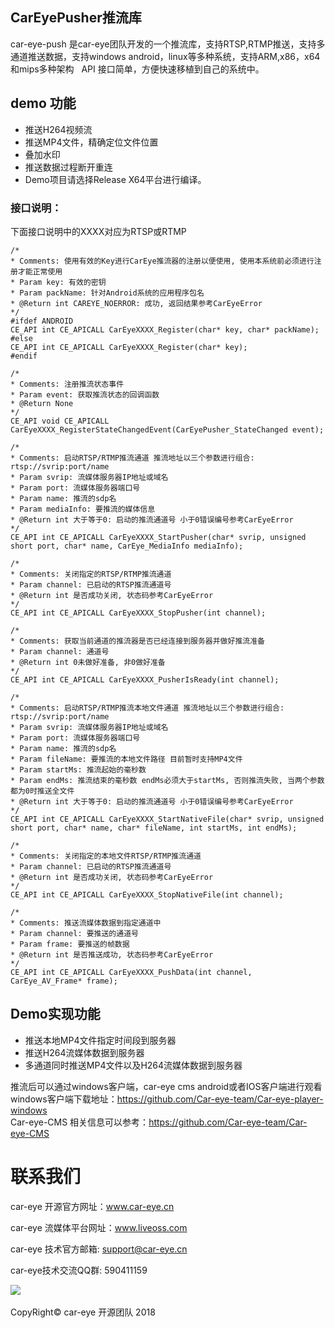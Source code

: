 ## CarEyePusher推流库
car-eye-push 是car-eye团队开发的一个推流库，支持RTSP,RTMP推送，支持多通道推送数据，支持windows android，linux等多种系统，支持ARM,x86，x64和mips多种架构   
API 接口简单，方便快速移植到自己的系统中。

## demo 功能   
* 推送H264视频流   
* 推送MP4文件，精确定位文件位置  
* 叠加水印   
* 推送数据过程断开重连   
* Demo项目请选择Release X64平台进行编译。

### 接口说明：
下面接口说明中的XXXX对应为RTSP或RTMP  

	/*
	* Comments: 使用有效的Key进行CarEye推流器的注册以便使用, 使用本系统前必须进行注册才能正常使用
	* Param key: 有效的密钥
	* Param packName: 针对Android系统的应用程序包名
	* @Return int CAREYE_NOERROR: 成功, 返回结果参考CarEyeError
	*/
	#ifdef ANDROID
	CE_API int CE_APICALL CarEyeXXXX_Register(char* key, char* packName);
	#else
	CE_API int CE_APICALL CarEyeXXXX_Register(char* key);
	#endif

	/*
	* Comments: 注册推流状态事件
	* Param event: 获取推流状态的回调函数
	* @Return None
	*/
	CE_API void CE_APICALL CarEyeXXXX_RegisterStateChangedEvent(CarEyePusher_StateChanged event);

	/*
	* Comments: 启动RTSP/RTMP推流通道 推流地址以三个参数进行组合: rtsp://svrip:port/name
	* Param svrip: 流媒体服务器IP地址或域名
	* Param port: 流媒体服务器端口号
	* Param name: 推流的sdp名
	* Param mediaInfo: 要推流的媒体信息
	* @Return int 大于等于0: 启动的推流通道号 小于0错误编号参考CarEyeError
	*/
	CE_API int CE_APICALL CarEyeXXXX_StartPusher(char* svrip, unsigned short port, char* name, CarEye_MediaInfo mediaInfo);

	/*
	* Comments: 关闭指定的RTSP/RTMP推流通道
	* Param channel: 已启动的RTSP推流通道号
	* @Return int 是否成功关闭, 状态码参考CarEyeError
	*/
	CE_API int CE_APICALL CarEyeXXXX_StopPusher(int channel);

	/*
	* Comments: 获取当前通道的推流器是否已经连接到服务器并做好推流准备
	* Param channel: 通道号
	* @Return int 0未做好准备, 非0做好准备
	*/
	CE_API int CE_APICALL CarEyeXXXX_PusherIsReady(int channel);

	/*
	* Comments: 启动RTSP/RTMP推流本地文件通道 推流地址以三个参数进行组合: rtsp://svrip:port/name
	* Param svrip: 流媒体服务器IP地址或域名
	* Param port: 流媒体服务器端口号
	* Param name: 推流的sdp名
	* Param fileName: 要推流的本地文件路径 目前暂时支持MP4文件
	* Param startMs: 推流起始的毫秒数
	* Param endMs: 推流结束的毫秒数 endMs必须大于startMs, 否则推流失败, 当两个参数都为0时推送全文件
	* @Return int 大于等于0: 启动的推流通道号 小于0错误编号参考CarEyeError
	*/
	CE_API int CE_APICALL CarEyeXXXX_StartNativeFile(char* svrip, unsigned short port, char* name, char* fileName, int startMs, int endMs);

	/*
	* Comments: 关闭指定的本地文件RTSP/RTMP推流通道
	* Param channel: 已启动的RTSP推流通道号
	* @Return int 是否成功关闭, 状态码参考CarEyeError
	*/
	CE_API int CE_APICALL CarEyeXXXX_StopNativeFile(int channel);

	/*
	* Comments: 推送流媒体数据到指定通道中
	* Param channel: 要推送的通道号
	* Param frame: 要推送的帧数据
	* @Return int 是否推送成功, 状态码参考CarEyeError
	*/
	CE_API int CE_APICALL CarEyeXXXX_PushData(int channel, CarEye_AV_Frame* frame);

## Demo实现功能
* 推送本地MP4文件指定时间段到服务器
* 推送H264流媒体数据到服务器
* 多通道同时推送MP4文件以及H264流媒体数据到服务器

推流后可以通过windows客户端，car-eye cms android或者IOS客户端进行观看
windows客户端下载地址：https://github.com/Car-eye-team/Car-eye-player-windows  
Car-eye-CMS 相关信息可以参考：https://github.com/Car-eye-team/Car-eye-CMS    


# 联系我们

car-eye 开源官方网址：www.car-eye.cn    

car-eye 流媒体平台网址：www.liveoss.com  

car-eye 技术官方邮箱: support@car-eye.cn

car-eye技术交流QQ群: 590411159        

![](https://github.com/Car-eye-team/Car-eye-server/blob/master/car-server/doc/QQ.jpg)  


CopyRight©  car-eye 开源团队 2018


